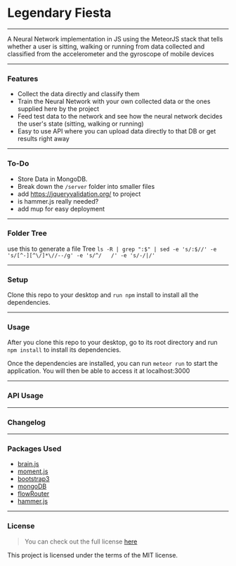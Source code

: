 # **Legendary Fiesta**
---

A Neural Network implementation in JS using the MeteorJS stack that tells whether a user is sitting, walking or running from data collected and classified from the accelerometer and the gyroscope of mobile devices

***
### **Features**
* Collect the data directly and classify them
* Train the Neural Network with your own collected data or the ones supplied here by the project
* Feed test data to the network and see how the neural network decides the user's state (sitting, walking or running)
* Easy to use API where you can upload data directly to that DB or get results right away

***
### **To-Do**
* Store Data in MongoDB.
* Break down the `/server` folder into smaller files
* add https://jqueryvalidation.org/ to project
* is hammer.js really needed?
* add mup for easy deployment

***
### **Folder Tree**
use this to generate a file Tree `ls -R | grep ":$" | sed -e 's/:$//' -e 's/[^-][^\/]*\//--/g' -e 's/^/   /' -e 's/-/|/'`

***
### **Setup**
Clone this repo to your desktop and `run npm` install to install all the dependencies.

***
### **Usage**
After you clone this repo to your desktop, go to its root directory and run `npm install` to install its dependencies.

Once the dependencies are installed, you can run `meteor run` to start the application. You will then be able to access it at localhost:3000

***
### **API Usage**

***
### **Changelog**

***
### **Packages Used**
  * [brain.js](https://brain.js.org/)
  * [moment.js](https://momentjs.com/)
  * [bootstrap3](https://getbootstrap.com/docs/3.3/)
  * [mongoDB](https://atmospherejs.com/meteor/mongo)
  * [flowRouter](https://atmospherejs.com/kadira/flow-router)
  * [hammer.js](https://hammerjs.github.io/)

***
### **License**
> You can check out the full license [here](https://github.com/bakuur/legendaryFiesta/blob/master/LICENSE)

This project is licensed under the terms of the MIT license.
